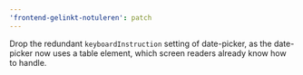 ```yaml
---
'frontend-gelinkt-notuleren': patch
---
```


Drop the redundant `keyboardInstruction` setting of date-picker, as the date-picker now uses a table element, which screen readers already know how to handle.
